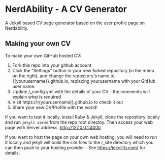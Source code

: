 # NerdAbility - A CV Generator
A Jekyll based CV page generator based on the user profile page on Nerdability.

## Making your own CV

To make your own GitHub hosted CV:

1. Fork this repo into your github account 
2. Click the "Settings" button in your new forked repository (in the menu on the right), and change the repository's name to {{yourusername}}.github.io, replacing yourusername with your GitHub user name.
3. Update /\_config.yml with the details of your CV - the comments will explain what is required
4. Visit https://{{yourusername}}.github.io to check it out
5. Share your new CV/Profile with the world!


If you want to test it locally, install Ruby & Jekyll, clone the repository locally and run `jekyll serve` from the repo root directoy. Then access your web page with Server address: http://127.0.0.1:4000 

If you want to host the page on your own web hosting, you will need to run it locally and jekyll will build the site files to the /\_site directory which you can then push to your hosting provider - See https://jekyllrb.com/ for details.


